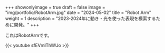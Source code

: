 
+++ 
showonlyimage = true 
draft = false 
image = "img/portfolio/RobotArm.jpg" 
date = "2024-05-02" 
title = "Robot Arm" 
weight = 1
description = "2023-2024年に動き・光を使った表現を模索するために開発。"
+++

これはRobotArmです。

{{< youtube sfEVmlThWUo >}}
